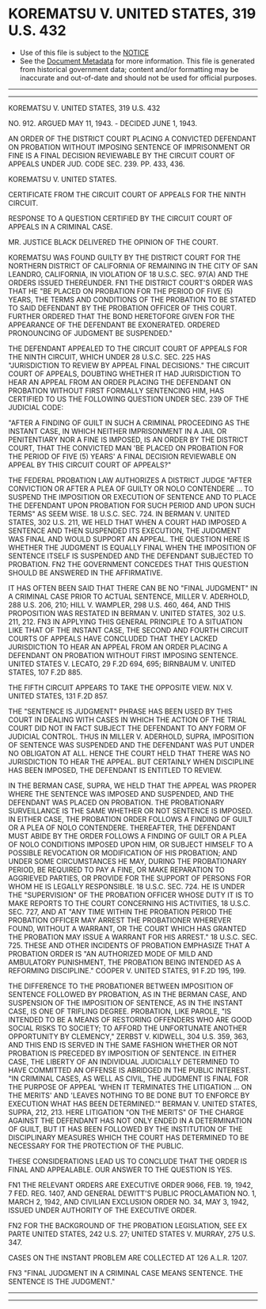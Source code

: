 ---
---

# KOREMATSU V. UNITED STATES, 319 U.S. 432

* Use of this file is subject to the [NOTICE](https://github.com/publicdocs/notice/blob/master/NOTICE)
* See the [Document Metadata](../../../) for more information.
  This file is generated from historical government data; content and/or formatting may be inaccurate and out-of-date and should not be used for official purposes.

----------
----------

KOREMATSU V. UNITED STATES, 319 U.S. 432

NO. 912.  ARGUED MAY 11, 1943.  - DECIDED JUNE 1, 1943.

AN ORDER OF THE DISTRICT COURT PLACING A CONVICTED DEFENDANT ON PROBATION WITHOUT IMPOSING SENTENCE OF IMPRISONMENT OR FINE IS A FINAL DECISION REVIEWABLE BY THE CIRCUIT COURT OF APPEALS UNDER JUD.  CODE SEC. 239.  PP. 433, 436.

KOREMATSU V. UNITED STATES.

CERTIFICATE FROM THE CIRCUIT COURT OF APPEALS FOR THE NINTH CIRCUIT.

RESPONSE TO A QUESTION CERTIFIED BY THE CIRCUIT COURT OF APPEALS IN A CRIMINAL CASE.

MR. JUSTICE BLACK DELIVERED THE OPINION OF THE COURT.

KOREMATSU WAS FOUND GUILTY BY THE DISTRICT COURT FOR THE NORTHERN DISTRICT OF CALIFORNIA OF REMAINING IN THE CITY OF SAN LEANDRO, CALIFORNIA, IN VIOLATION OF 18 U.S.C. SEC. 97(A) AND THE ORDERS ISSUED THEREUNDER.  FN1  THE DISTRICT COURT'S ORDER WAS THAT HE "BE PLACED ON PROBATION FOR THE PERIOD OF FIVE (5) YEARS, THE TERMS AND CONDITIONS OF THE PROBATION TO BE STATED TO SAID DEFENDANT BY THE PROBATION OFFICER OF THIS COURT.  FURTHER ORDERED THAT THE BOND HERETOFORE GIVEN FOR THE APPEARANCE OF THE DEFENDANT BE EXONERATED.  ORDERED PRONOUNCING OF JUDGMENT BE SUSPENDED."

THE DEFENDANT APPEALED TO THE CIRCUIT COURT OF APPEALS FOR THE NINTH CIRCUIT, WHICH UNDER 28 U.S.C. SEC. 225 HAS "JURISDICTION TO REVIEW BY APPEAL FINAL DECISIONS."  THE CIRCUIT COURT OF APPEALS, DOUBTING WHETHER IT HAD JURISDICTION TO HEAR AN APPEAL FROM AN ORDER PLACING THE DEFENDANT ON PROBATION WITHOUT FIRST FORMALLY SENTENCING HIM, HAS CERTIFIED TO US THE FOLLOWING QUESTION UNDER SEC. 239 OF THE JUDICIAL CODE:

"AFTER A FINDING OF GUILT IN SUCH A CRIMINAL PROCEEDING AS THE INSTANT CASE, IN WHICH NEITHER IMPRISONMENT IN A JAIL OR PENITENTIARY NOR A FINE IS IMPOSED, IS AN ORDER BY THE DISTRICT COURT, THAT THE CONVICTED MAN 'BE PLACED ON PROBATION FOR THE PERIOD OF FIVE (5) YEARS' A FINAL DECISION REVIEWABLE ON APPEAL BY THIS CIRCUIT COURT OF APPEALS?"

THE FEDERAL PROBATION LAW AUTHORIZES A DISTRICT JUDGE "AFTER CONVICTION OR AFTER A PLEA OF GUILTY OR NOLO CONTENDERE  ...  TO SUSPEND THE IMPOSITION OR EXECUTION OF SENTENCE AND TO PLACE THE DEFENDANT UPON PROBATION FOR SUCH PERIOD AND UPON SUCH TERMS" AS SEEM WISE.  18 U.S.C. SEC. 724.  IN BERMAN V. UNITED STATES, 302 U.S. 211, WE HELD THAT WHEN A COURT HAD IMPOSED A SENTENCE AND THEN SUSPENDED ITS EXECUTION, THE JUDGMENT WAS FINAL AND WOULD SUPPORT AN APPEAL.  THE QUESTION HERE IS WHETHER THE JUDGMENT IS EQUALLY FINAL WHEN THE IMPOSITION OF SENTENCE ITSELF IS SUSPENDED AND THE DEFENDANT SUBJECTED TO PROBATION.  FN2  THE GOVERNMENT CONCEDES THAT THIS QUESTION SHOULD BE ANSWERED IN THE AFFIRMATIVE.

IT HAS OFTEN BEEN SAID THAT THERE CAN BE NO "FINAL JUDGMENT" IN A CRIMINAL CASE PRIOR TO ACTUAL SENTENCE, MILLER V. ADERHOLD, 288 U.S. 206, 210; HILL V. WAMPLER, 298 U.S. 460, 464, AND THIS PROPOSITION WAS RESTATED IN BERMAN V. UNITED STATES, 302 U.S. 211, 212.  FN3  IN APPLYING THIS GENERAL PRINCIPLE TO A SITUATION LIKE THAT OF THE INSTANT CASE, THE SECOND AND FOURTH CIRCUIT COURTS OF APPEALS HAVE CONCLUDED THAT THEY LACKED JURISDICTION TO HEAR AN APPEAL FROM AN ORDER PLACING A DEFENDANT ON PROBATION WITHOUT FIRST IMPOSING SENTENCE.  UNITED STATES V. LECATO, 29 F.2D 694, 695; BIRNBAUM V. UNITED STATES, 107 F.2D 885.

THE FIFTH CIRCUIT APPEARS TO TAKE THE OPPOSITE VIEW.  NIX V. UNITED STATES, 131 F.2D 857.

THE "SENTENCE IS JUDGMENT" PHRASE HAS BEEN USED BY THIS COURT IN DEALING WITH CASES IN WHICH THE ACTION OF THE TRIAL COURT DID NOT IN FACT SUBJECT THE DEFENDANT TO ANY FORM OF JUDICIAL CONTROL.  THUS IN MILLER V. ADERHOLD, SUPRA, IMPOSITION OF SENTENCE WAS SUSPENDED AND THE DEFENDANT WAS PUT UNDER NO OBLIGATON AT ALL.  HENCE THE COURT HELD THAT THERE WAS NO JURISDICTION TO HEAR THE APPEAL.  BUT CERTAINLY WHEN DISCIPLINE HAS BEEN IMPOSED, THE DEFENDANT IS ENTITLED TO REVIEW.

IN THE BERMAN CASE, SUPRA, WE HELD THAT THE APPEAL WAS PROPER WHERE THE SENTENCE WAS IMPOSED AND SUSPENDED, AND THE DEFENDANT WAS PLACED ON PROBATION.  THE PROBATIONARY SURVEILLANCE IS THE SAME WHETHER OR NOT SENTENCE IS IMPOSED.  IN EITHER CASE, THE PROBATION ORDER FOLLOWS A FINDING OF GUILT OR A PLEA OF NOLO CONTENDERE.  THEREAFTER, THE DEFENDANT MUST ABIDE BY THE ORDER FOLLOWS A FINDING OF GUILT OR A PLEA OF NOLO CONDITIONS IMPOSED UPON HIM, OR SUBJECT HIMSELF TO A POSSIBLE REVOCATION OR MODIFICATION OF HIS PROBATION; AND UNDER SOME CIRCUMSTANCES HE MAY, DURING THE PROBATIONARY PERIOD, BE REQUIRED TO PAY A FINE, OR MAKE REPARATION TO AGGRIEVED PARTIES, OR PROVIDE FOR THE SUPPORT OF PERSONS FOR WHOM HE IS LEGALLY RESPONSIBLE.  18 U.S.C. SEC. 724.  HE IS UNDER THE "SUPERVISION" OF THE PROBATION OFFICER WHOSE DUTY IT IS TO MAKE REPORTS TO THE COURT CONCERNING HIS ACTIVITIES, 18 U.S.C. SEC. 727, AND AT "ANY TIME WITHIN THE PROBATION PERIOD THE PROBATION OFFICER MAY ARREST THE PROBATIONER WHEREVER FOUND, WITHOUT A WARRANT, OR THE COURT WHICH HAS GRANTED THE PROBATION MAY ISSUE A WARRANT FOR HIS ARREST."  18 U.S.C. SEC. 725.  THESE AND OTHER INCIDENTS OF PROBATION EMPHASIZE THAT A PROBATION ORDER IS "AN AUTHORIZED MODE OF MILD AND AMBULATORY PUNISHMENT, THE PROBATION BEING INTENDED AS A REFORMING DISCIPLINE."  COOPER V. UNITED STATES, 91 F.2D 195, 199.

THE DIFFERENCE TO THE PROBATIONER BETWEEN IMPOSITION OF SENTENCE FOLLOWED BY PROBATION, AS IN THE BERMAN CASE, AND SUSPENSION OF THE IMPOSITION OF SENTENCE, AS IN THE INSTANT CASE, IS ONE OF TRIFLING DEGREE.  PROBATION, LIKE PAROLE, "IS INTENDED TO BE A MEANS OF RESTORING OFFENDERS WHO ARE GOOD SOCIAL RISKS TO SOCIETY; TO AFFORD THE UNFORTUNATE ANOTHER OPPORTUNITY BY CLEMENCY," ZERBST V. KIDWELL, 304 U.S. 359, 363, AND THIS END IS SERVED IN THE SAME FASHION WHETHER OR NOT PROBATION IS PRECEDED BY IMPOSITION OF SENTENCE.  IN EITHER CASE, THE LIBERTY OF AN INDIVIDUAL JUDICIALLY DETERMINED TO HAVE COMMITTED AN OFFENSE IS ABRIDGED IN THE PUBLIC INTEREST.  "IN CRIMINAL CASES, AS WELL AS CIVIL, THE JUDGMENT IS FINAL FOR THE PURPOSE OF APPEAL 'WHEN IT TERMINATES THE LITIGATION  ...  ON THE MERITS' AND 'LEAVES NOTHING TO BE DONE BUT TO ENFORCE BY EXECUTION WHAT HAS BEEN DETERMINED.'"  BERMAN V. UNITED STATES, SUPRA, 212, 213.  HERE LITIGATION "ON THE MERITS" OF THE CHARGE AGAINST THE DEFENDANT HAS NOT ONLY ENDED IN A DETERMINATION OF GUILT, BUT IT HAS BEEN FOLLOWED BY THE INSTITUTION OF THE DISCIPLINARY MEASURES WHICH THE COURT HAS DETERMINED TO BE NECESSARY FOR THE PROTECTION OF THE PUBLIC.

THESE CONSIDERATIONS LEAD US TO CONCLUDE THAT THE ORDER IS FINAL AND APPEALABLE.  OUR ANSWER TO THE QUESTION IS YES.

FN1  THE RELEVANT ORDERS ARE EXECUTIVE ORDER 9066, FEB. 19, 1942, 7 FED. REG. 1407, AND GENERAL DEWITT'S PUBLIC PROCLAMATION NO. 1, MARCH 2, 1942, AND CIVILIAN EXCLUSION ORDER NO. 34, MAY 3, 1942, ISSUED UNDER AUTHORITY OF THE EXECUTIVE ORDER.

FN2  FOR THE BACKGROUND OF THE PROBATION LEGISLATION, SEE EX PARTE UNITED STATES, 242 U.S. 27; UNITED STATES V. MURRAY, 275 U.S. 347.

CASES ON THE INSTANT PROBLEM ARE COLLECTED AT 126 A.L.R. 1207.

FN3  "FINAL JUDGMENT IN A CRIMINAL CASE MEANS SENTENCE.  THE SENTENCE IS THE JUDGMENT."


----------
----------

